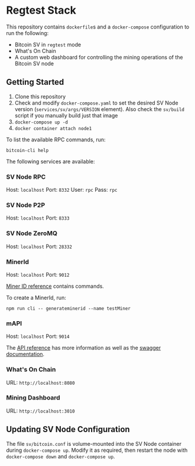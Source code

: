 # Regtest Stack

This repository contains `dockerfile`s and a `docker-compose` configuration to run the following:

- Bitcoin SV in `regtest` mode
- What's On Chain
- A custom web dashboard for controlling the mining operations of the Bitcoin SV node

## Getting Started

1. Clone this repository
2. Check and modify `docker-compose.yaml` to set the desired SV Node version (`services/sv/args/VERSION` element). Also check the `sv/build` script if you manually build just that image
3. `docker-compose up -d`
4. `docker container attach node1`

To list the available RPC commands, run:

`bitcoin-cli help`

The following services are available:

### SV Node RPC

Host: `localhost`
Port: `8332`
User: `rpc`
Pass: `rpc`

### SV Node P2P

Host: `localhost`
Port: `8333`

### SV Node ZeroMQ

Host: `localhost`
Port: `28332`

### MinerId

Host: `localhost`
Port: `9012`

[Miner ID reference](https://github.com/bitcoin-sv/minerid-reference) contains commands.

To create a MinerId, run:

```
npm run cli -- generateminerid --name testMiner
```

### mAPI

Host: `localhost`
Port: `9014`

The [API reference](https://github.com/bitcoin-sv/merchantapi-reference) has more information as well as the [swagger documentation](https://bitcoin-sv.github.io/merchantapi-reference).

### What's On Chain

URL: `http://localhost:8080`

### Mining Dashboard

URL: `http://localhost:3010`

## Updating SV Node Configuration

The file `sv/bitcoin.conf` is volume-mounted into the SV Node container during `docker-compose up`. Modify it as required, then restart the node with `docker-compose down` and `docker-compose up`.
